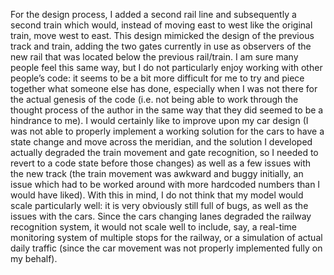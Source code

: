 For the design process, I added a second rail line and subsequently a second train which would, instead of moving east to west like the original train, move west to east.  This design mimicked the design of the previous track and train, adding the two gates currently in use as observers of the new rail that was located below the previous rail/train.  I am sure many people feel this same way, but I do not particularly enjoy working with other people’s code: it seems to be a bit more difficult for me to try and piece together what someone else has done, especially when I was not there for the actual genesis of the code (i.e. not being able to work through the thought process of the author in the same way that they did seemed to be a hindrance to me). I would certainly like to improve upon my car design (I was not able to properly implement a working solution for the cars to have a state change and move across the meridian, and the solution I developed actually degraded the train movement and gate recognition, so I needed to revert to a code state before those changes) as well as a few issues with the new track (the train movement was awkward and buggy initially, an issue which had to be worked around with more hardcoded numbers than I would have liked).
With this in mind, I do not think that my model would scale particularly well: it is very obviously still full of bugs, as well as the issues with the cars.  Since the cars changing lanes degraded the railway recognition system, it would not scale well to include, say, a real-time monitoring system of multiple stops for the railway, or a simulation of actual daily traffic (since the car movement was not properly implemented fully on my behalf).
